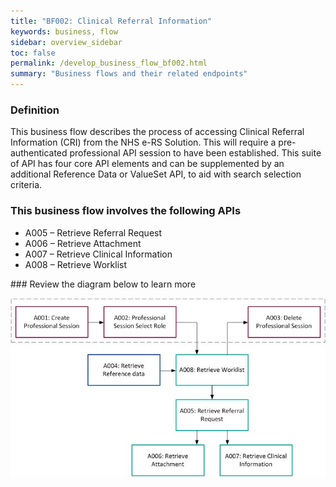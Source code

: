 ```yaml
---
title: "BF002: Clinical Referral Information"
keywords: business, flow
sidebar: overview_sidebar
toc: false
permalink: /develop_business_flow_bf002.html
summary: "Business flows and their related endpoints"
---
```


### Definition

This business flow describes the process of accessing Clinical Referral Information (CRI) from the NHS e-RS Solution. This will require a pre-authenticated professional API session to have been established. This suite of API has four core API elements and can be supplemented by an additional Reference Data or ValueSet API, to aid with search selection criteria.

### This business flow involves the following APIs

* A005 – Retrieve Referral Request
* A006 – Retrieve Attachment
* A007 – Retrieve Clinical Information
* A008 – Retrieve Worklist

### Review the diagram below to learn more

![BF002: Clinical Referral Information](images/develop/BF002-CRI.jpg)
